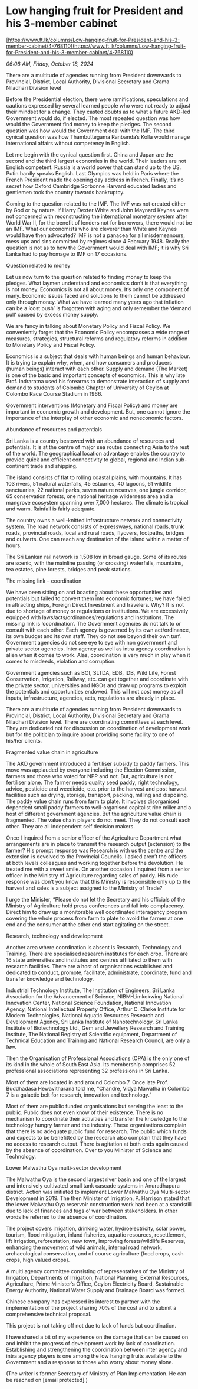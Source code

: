 # Low hanging fruit for President and his 3-member cabinet

[https://www.ft.lk/columns/Low-hanging-fruit-for-President-and-his-3-member-cabinet/4-768110](https://www.ft.lk/columns/Low-hanging-fruit-for-President-and-his-3-member-cabinet/4-768110)

*06:08 AM, Friday, October 18, 2024*

There are a multitude of agencies running from President downwards to Provincial, District, Local Authority, Divisional Secretary and Grama Niladhari Division level

Before the Presidential election, there were ramifications, speculations and cautions expressed by several learned people who were not ready to adjust their mindset for a change. They casted doubts as to what a future AKD-led Government would do, if elected. The most repeated question was how would the Government find money to keep the pledges. The second question was how would the Government deal with the IMF. The third cynical question was how Thambuttegama Ranbanda’s Kolla would manage international affairs without competency in English.

Let me begin with the cynical question first. China and Japan are the second and the third largest economies in the world. Their leaders are not English competent. Russia is a world power that can stand up to the US. Putin hardly speaks English. Last Olympics was held in Paris where the French President made the opening day address in French. Finally, it’s no secret how Oxford Cambridge Sorbonne Harvard educated ladies and gentlemen took the country towards bankruptcy.

Coming to the question related to the IMF. The IMF was not created either by God or by nature. If Harry Dexter White and John Maynard Keynes were not concerned with reconstructing the international monetary system after World War II, for the benefit of lenders not for borrowers, there would not be an IMF. What our economists who are cleverer than White and Keynes would have then advocated? IMF is not a panacea for all misdemeanours, mess ups and sins committed by regimes since 4 February 1948. Really the question is not as to how the Government would deal with IMF; it is why Sri Lanka had to pay homage to IMF on 17 occasions.

Question related to money

Let us now turn to the question related to finding money to keep the pledges. What laymen understand and economists don’t is that everything is not money. Economics is not all about money. It’s only one component of many. Economic issues faced and solutions to them cannot be addressed only through money. What we have learned many years ago that inflation can be a ‘cost push’ is forgotten with aging and only remember the ‘demand pull’ caused by excess money supply.

We are fancy in talking about Monetary Policy and Fiscal Policy. We conveniently forget that the Economic Policy encompasses a wide range of measures, strategies, structural reforms and regulatory reforms in addition to Monetary Policy and Fiscal Policy.

Economics is a subject that deals with human beings and human behaviour. It is trying to explain why, when, and how consumers and producers (human beings) interact with each other. Supply and demand (The Market) is one of the basic and important concepts of economics. This is why late Prof. Indraratna used his forearms to demonstrate interaction of supply and demand to students of Colombo Chapter of University of Ceylon at Colombo Race Course Stadium in 1966.

Government interventions (Monetary and Fiscal Policy) and money are important in economic growth and development. But, one cannot ignore the importance of the interplay of other economic and noneconomic factors.

Abundance of resources and potentials

Sri Lanka is a country bestowed with an abundance of resources and potentials. It is at the centre of major sea routes connecting Asia to the rest of the world. The geographical location advantage enables the country to provide quick and efficient connectivity to global, regional and Indian sub-continent trade and shipping.

The island consists of flat to rolling coastal plains, with mountains. It has 103 rivers, 51 natural waterfalls, 45 estuaries, 40 lagoons, 61 wildlife sanctuaries, 22 national parks, seven nature reserves, one jungle corridor, 65 conservation forests, one national heritage wilderness area and a mangrove ecosystem spanning over 7,000 hectares. The climate is tropical and warm. Rainfall is fairly adequate.

The country owns a well-knitted infrastructure network and connectivity system. The road network consists of expressways, national roads, trunk roads, provincial roads, local and rural roads, flyovers, footpaths, bridges and culverts. One can reach any destination of the island within a matter of hours.

The Sri Lankan rail network is 1,508 km in broad gauge. Some of its routes are scenic, with the mainline passing (or crossing) waterfalls, mountains, tea estates, pine forests, bridges and peak stations.

The missing link – coordination

We have been sitting on and boasting about these opportunities and potentials but failed to convert them into economic fortunes; we have failed in attracting ships, Foreign Direct Investment and travelers. Why? It is not due to shortage of money or regulations or institutions. We are excessively equipped with laws/acts/ordinances/regulations and institutions. The missing link is ‘coordination’. The Government agencies do not talk to or consult with each other. Each agency is governed by its own act/ordinance, its own budget and its own staff. They do not see beyond their own turf. Government agencies do not see eye to eye with non government and private sector agencies. Inter agency as well as intra agency coordination is alien when it comes to work. Alas, coordination is very much in play when it comes to misdeeds, violation and corruption.

Government agencies such as BOI, SLTDA, EDB, IDB, Wild Life, Forest Conservation, Irrigation, Railway, etc. can get together and coordinate with the private sector, universities and NGOs and draw up programs to exploit the potentials and opportunities endowed. This will not cost money as all inputs, infrastructure, agencies, acts, regulations are already in place.

There are a multitude of agencies running from President downwards to Provincial, District, Local Authority, Divisional Secretary and Grama Niladhari Division level. There are coordinating committees at each level. They are dedicated not for discussion on coordination of development work but for the politician to inquire about providing some facility to one of his/her clients.

Fragmented value chain in agriculture

The AKD government introduced a fertiliser subsidy to paddy farmers. This move was applauded by everyone including the Election Commission, farmers and those who voted for NPP and not. But, agriculture is not fertiliser alone. The farmer needs quality seed paddy, right technology, advice, pesticide and weedicide, etc. prior to the harvest and post harvest facilities such as drying, storage, transport, packing, milling and disposing. The paddy value chain runs from farm to plate. It involves disorganised dependent small paddy farmers to well-organised capitalist rice miller and a host of different government agencies. But the agriculture value chain is fragmented. The value chain players do not meet. They do not consult each other. They are all independent self decision makers.

Once I inquired from a senior officer of the Agriculture Department what arrangements are in place to transmit the research output (extension) to the farmer? His prompt response was Research is with us the centre and the extension is devolved to the Provincial Councils. I asked aren’t the officers at both levels colleagues and working together before the devolution. He treated me with a sweet smile. On another occasion I inquired from a senior officer in the Ministry of Agriculture regarding sales of paddy. His rude response was don’t you know that this Ministry is responsible only up to the harvest and sales is a subject assigned to the Ministry of Trade?

I urge the Minister, “Please do not let the Secretary and his officials of the Ministry of Agriculture hold press conferences and fall into complacency. Direct him to draw up a monitorable well coordinated interagency program covering the whole process from farm to plate to avoid the farmer at one end and the consumer at the other end start agitating on the street.

Research, technology and development

Another area where coordination is absent is Research, Technology and Training. There are specialised research institutes for each crop. There are 16 state universities and institutes and centres affiliated to them with research facilities. There are a host of organisations established and dedicated to conduct, promote, facilitate, administrate, coordinate, fund and transfer knowledge and technology.

Industrial Technology Institute, The Institution of Engineers, Sri Lanka Association for the Advancement of Science, NIBM-Limkokwing National Innovation Center, National Science Foundation, National Innovation Agency, National Intellectual Property Office, Arthur C. Clarke Institute for Modern Technologies, National Aquatic Resources Research and Development Agency, Sri Lanka Institute of Nanotechnology, Sri Lanka Institute of Biotechnology Ltd., Gem and Jewellery Research and Training Institute, The National Registry of Scientific equipment, Department of Technical Education and Training and National Research Council, are only a few.

Then the Organisation of Professional Associations (OPA) is the only one of its kind in the whole of South East Asia. Its membership comprises 52 professional associations representing 32 professions in Sri Lanka.

Most of them are located in and around Colombo 7. Once late Prof. Buddhadasa Hewavitharana told me, “Chandre, Vidya Mawatha in Colombo 7 is a galactic belt for research, innovation and technology.”

Most of them are public funded organisations but serving the least to the public. Public does not even know of their existence. There is no mechanism to coordinate their activities and transfer the knowledge to the technology hungry farmer and the industry. These organisations complain that there is no adequate public fund for research. The public which funds and expects to be benefitted by the research also complain that they have no access to research output. There is agitation at both ends again caused by the absence of coordination. Over to you Minister of Science and Technology.

Lower Malwathu Oya multi-sector development

The Malwathu Oya is the second largest river basin and one of the largest and intensively cultivated small tank cascade systems in Anuradhapura district. Action was initiated to implement Lower Malwathu Oya Multi-sector Development in 2019. The then Minister of Irrigation, P. Harrison stated that the lower Malwathu Oya reservoir construction work had been at a standstill due to lack of finances and tugs o’ war between stakeholders. In other words he referred to the absence of coordination.

The project covers irrigation, drinking water, hydroelectricity, solar power, tourism, flood mitigation, inland fisheries, aquatic resources, resettlement, lift irrigation, reforestation, new town, improving forests/wildlife Reserves, enhancing the movement of wild animals, internal road network, archaeological conservation, and of course agriculture (food crops, cash crops, high valued crops).

A multi agency committee consisting of representatives of the Ministry of Irrigation, Departments of Irrigation, National Planning, External Resources, Agriculture, Prime Minister’s Office, Ceylon Electricity Board, Sustainable Energy Authority, National Water Supply and Drainage Board was formed.

Chinese company has expressed its interest to partner with the implementation of the project sharing 70% of the cost and to submit a comprehensive technical proposal.

This project is not taking off not due to lack of funds but coordination.

I have shared a bit of my experience on the damage that can be caused on and inhibit the progress of development work by lack of coordination. Establishing and strengthening the coordination between inter agency and intra agency players is one among the low hanging fruits available to the Government and a response to those who worry about money alone.

(The writer is former Secretary of Ministry of Plan Implementation. He can be reached on [email protected].)

